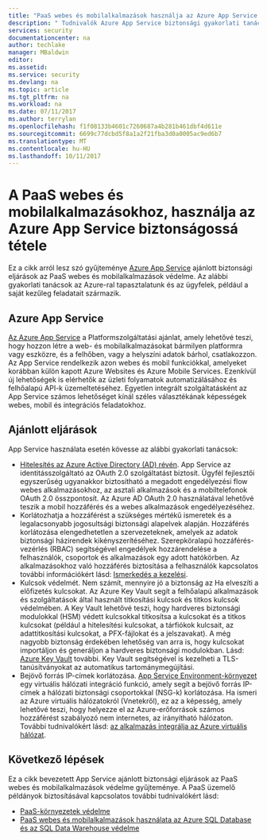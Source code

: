 ```yaml
---
title: "PaaS webes és mobilalkalmazások használja az Azure App Service védelmének biztosítása |} Microsoft Docs"
description: " Tudnivalók Azure App Service biztonsági gyakorlati tanácsok a PaaS webes és mobilalkalmazásokhoz biztonságossá tételéhez. "
services: security
documentationcenter: na
author: techlake
manager: MBaldwin
editor: 
ms.assetid: 
ms.service: security
ms.devlang: na
ms.topic: article
ms.tgt_pltfrm: na
ms.workload: na
ms.date: 07/11/2017
ms.author: terrylan
ms.openlocfilehash: f1f08133b4601c7260687a4b281b461dbf4d611e
ms.sourcegitcommit: 6699c77dcbd5f8a1a2f21fba3d0a0005ac9ed6b7
ms.translationtype: MT
ms.contentlocale: hu-HU
ms.lasthandoff: 10/11/2017
---
```

# <a name="securing-paas-web-and-mobile-applications-using-azure-app-service"></a>A PaaS webes és mobilalkalmazásokhoz, használja az Azure App Service biztonságossá tétele

Ez a cikk arról lesz szó gyűjteménye [Azure App Service](https://azure.microsoft.com/services/app-service/) ajánlott biztonsági eljárások az PaaS webes és mobilalkalmazások védelme. Az alábbi gyakorlati tanácsok az Azure-ral tapasztalatunk és az ügyfelek, például a saját kezűleg feladatait származik.

## <a name="azure-app-service"></a>Azure App Service
[Az Azure App Service](../app-service/app-service-web-overview.md) a Platformszolgáltatási ajánlat, amely lehetővé teszi, hogy hozzon létre a web- és mobilalkalmazásokat bármilyen platformra vagy eszközre, és a felhőben, vagy a helyszíni adatok bárhol, csatlakozzon. Az App Service rendelkezik azon webes és mobil funkciókkal, amelyeket korábban külön kapott Azure Websites és Azure Mobile Services. Ezenkívül új lehetőségek is elérhetők az üzleti folyamatok automatizálásához és felhőalapú API-k üzemeltetéséhez. Egyetlen integrált szolgáltatásként az App Service számos lehetőséget kínál széles választékának képességek webes, mobil és integrációs feladatokhoz.

## <a name="best-practices"></a>Ajánlott eljárások

App Service használata esetén kövesse az alábbi gyakorlati tanácsok:

- [Hitelesítés az Azure Active Directory (AD) révén](../app-service/app-service-authentication-overview.md). App Service az identitásszolgáltató az OAuth 2.0 szolgáltatást biztosít. Ügyfél fejlesztői egyszerűség ugyanakkor biztosítható a megadott engedélyezési flow webes alkalmazásokhoz, az asztali alkalmazások és a mobiltelefonok OAuth 2.0 összpontosít. Az Azure AD OAuth 2.0 használatával lehetővé teszik a mobil hozzáférés és a webes alkalmazások engedélyezéséhez.
- Korlátozhatja a hozzáférést a szükséges mértékű ismeretek és a legalacsonyabb jogosultsági biztonsági alapelvek alapján. Hozzáférés korlátozása elengedhetetlen a szervezeteknek, amelyek az adatok biztonsági házirendek kikényszerítéséhez. Szerepköralapú hozzáférés-vezérlés (RBAC) segítségével engedélyek hozzárendelése a felhasználók, csoportok és alkalmazások egy adott hatókörben. Az alkalmazásokhoz való hozzáférés biztosítása a felhasználók kapcsolatos további információkért lásd: [Ismerkedés a kezelési](../active-directory/role-based-access-control-what-is.md).
- Kulcsok védelmét. Nem számít, mennyire jó a biztonság az Ha elveszíti a előfizetés kulcsokat. Az Azure Key Vault segít a felhőalapú alkalmazások és szolgáltatások által használt titkosítási kulcsok és titkos kulcsok védelmében. A Key Vault lehetővé teszi, hogy hardveres biztonsági modulokkal (HSM) védett kulcsokkal titkosítsa a kulcsokat és a titkos kulcsokat (például a hitelesítési kulcsokat, a tárfiókok kulcsait, az adattitkosítási kulcsokat, a PFX-fájlokat és a jelszavakat). A még nagyobb biztonság érdekében lehetőség van arra is, hogy kulcsokat importáljon és generáljon a hardveres biztonsági modulokban. Lásd: [Azure Key Vault](../key-vault/key-vault-whatis.md) további. Key Vault segítségével is kezelheti a TLS-tanúsítványokat az automatikus tartománymegújítási.
- Bejövő forrás IP-címek korlátozása. [App Service Environment-környezet](../app-service/environment/intro.md) egy virtuális hálózati integráció funkció, amely segít a bejövő forrás IP-címek a hálózati biztonsági csoportokkal (NSG-k) korlátozása. Ha ismeri az Azure virtuális hálózatokról (Vnetekről), ez az a képesség, amely lehetővé teszi, hogy helyezze el az Azure-erőforrások számos hozzáférést szabályozó nem internetes, az irányítható hálózaton. További tudnivalókért lásd: [az alkalmazás integrálja az Azure virtuális hálózat](../app-service/web-sites-integrate-with-vnet.md).

## <a name="next-steps"></a>Következő lépések
Ez a cikk bevezetett App Service ajánlott biztonsági eljárások az PaaS webes és mobilalkalmazások védelme gyűjteménye. A PaaS üzemelő példányok biztosításával kapcsolatos további tudnivalókért lásd:

- [PaaS-környezetek védelme](security-paas-deployments.md)
- [PaaS webes és mobilalkalmazások használata az Azure SQL Database és az SQL Data Warehouse védelme](security-paas-applications-using-sql.md)
